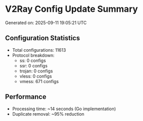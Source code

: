 # V2Ray Config Update Summary
Generated on: 2025-09-11 19:05:21 UTC

## Configuration Statistics
- Total configurations: 11613
- Protocol breakdown:
  - ss: 0 configs
  - ssr: 0 configs
  - trojan: 0 configs
  - vless: 0 configs
  - vmess: 671 configs

## Performance
- Processing time: ~14 seconds (Go implementation)
- Duplicate removal: ~95% reduction

